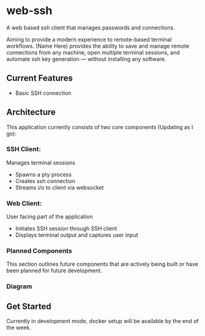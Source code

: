 # web-ssh
A web based ssh client that manages passwords and connections. 

Aiming to provide a modern experience to remote-based terminal workflows. (Name Here) provides the ability to save and manage remote connections from any machine, open multiple terminal sessions, and automate ssh key generation &mdash; without installing any software.

## Current Features
- Basic SSH connection

## Architecture
This application currently consists of two core components (Updating as I go):  
### SSH Client:
Manages terminal sessions 
- Spawns a pty process 
- Creates ssh connection
- Streams i/o to client via websocket
### Web Client:
User facing part of the application 
- Initiates SSH session through SSH client
- Displays terminal output and captures user input
<!-- - Insert UML diagram here -->
### Planned Components
This section outlines future components that are actively being built or have been planned for future development.
### Diagram

## Get Started
Currently in development mode, docker setup will be available by the end of the week.

